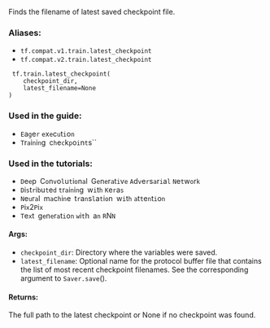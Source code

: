 
Finds the filename of latest saved checkpoint file.
### Aliases:
- `tf.compat.v1.train.latest_checkpoint`
- `tf.compat.v2.train.latest_checkpoint`

```
 tf.train.latest_checkpoint(
    checkpoint_dir,
    latest_filename=None
)
```
### Used in the guide:
- ``E``a``g``e``r`` ``e``x``e``c``u``t``i``o``n``
- ``T``r``a``i``n``i``n``g`` ``c``h``e``c``k``p``o``i``n``t``s``
### Used in the tutorials:
- ``D``e``e``p`` ``C``o``n``v``o``l``u``t``i``o``n``a``l`` ``G``e``n``e``r``a``t``i``v``e`` ``A``d``v``e``r``s``a``r``i``a``l`` ``N``e``t``w``o``r``k``
- ``D``i``s``t``r``i``b``u``t``e``d`` ``t``r``a``i``n``i``n``g`` ``w``i``t``h`` ``K``e``r``a``s``
- ``N``e``u``r``a``l`` ``m``a``c``h``i``n``e`` ``t``r``a``n``s``l``a``t``i``o``n`` ``w``i``t``h`` ``a``t``t``e``n``t``i``o``n``
- ``P``i``x``2``P``i``x``
- ``T``e``x``t`` ``g``e``n``e``r``a``t``i``o``n`` ``w``i``t``h`` ``a``n`` ``R``N``N``
#### Args:
- `checkpoint_dir`: Directory where the variables were saved.
- `latest_filename`: Optional name for the protocol buffer file that contains the list of most recent checkpoint filenames. See the corresponding argument to `Saver.save`().
#### Returns:

The full path to the latest checkpoint or None if no checkpoint was found.
